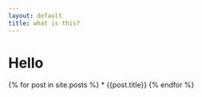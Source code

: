 ```yaml
---
layout: default
title: what is this?
---
```


Hello
=====

{% for post in site.posts %}
	* {{post.title}}
{% endfor %}